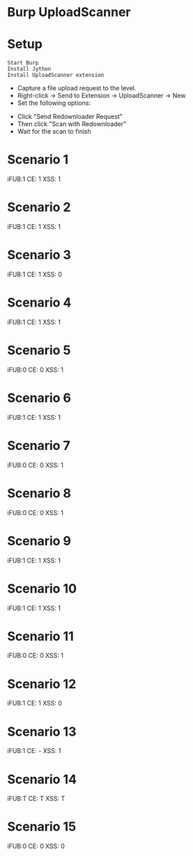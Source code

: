 Burp UploadScanner
==================

# Setup

```
Start Burp
Install Jython
Install UploadScanner extension
```

- Capture a file upload request to the level.
- Right-click -> Send to Extension -> UploadScanner -> New
- Set the following options:

<See uploadscanner-options.png>

- Click "Send Redownloader Request"
- Then click "Scan with Redownloader"
- Wait for the scan to finish



# Scenario 1
iFUB:1
CE:  1
XSS: 1

# Scenario 2
iFUB:1
CE:  1
XSS: 1

# Scenario 3
iFUB:1
CE:  1
XSS: 0

# Scenario 4
iFUB:1
CE:  1
XSS: 1

# Scenario 5
iFUB:0
CE:  0
XSS: 1

# Scenario 6
iFUB:1
CE:  1
XSS: 1

# Scenario 7
iFUB:0
CE:  0
XSS: 1

# Scenario 8
iFUB:0
CE:  0
XSS: 1

# Scenario 9
iFUB:1
CE:  1
XSS: 1

# Scenario 10
iFUB:1
CE:  1
XSS: 1

# Scenario 11
iFUB:0
CE:  0
XSS: 1

# Scenario 12
iFUB:1
CE:  1
XSS: 0

# Scenario 13
iFUB:1
CE:  -
XSS: 1

# Scenario 14
iFUB:T
CE:  T
XSS: T

# Scenario 15
iFUB:0
CE:  0
XSS: 0
